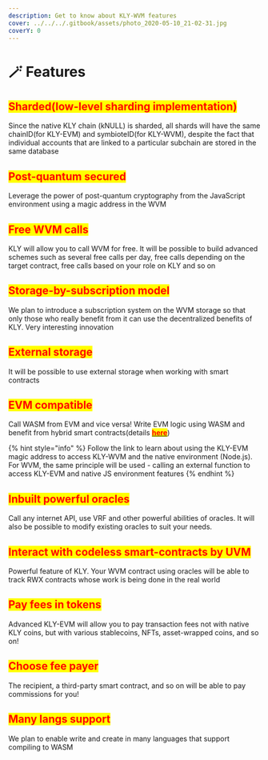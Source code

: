```yaml
---
description: Get to know about KLY-WVM features
cover: ../../../.gitbook/assets/photo_2020-05-10_21-02-31.jpg
coverY: 0
---
```


# 🪄 Features

## <mark style="color:red;">Sharded(low-level sharding implementation)</mark>

Since the native KLY chain (kNULL) is sharded, all shards will have the same chainID(for KLY-EVM) and symbioteID(for KLY-WVM), despite the fact that individual accounts that are linked to a particular subchain are stored in the same database

## <mark style="color:red;">Post-quantum secured</mark>

Leverage the power of post-quantum cryptography from the JavaScript environment using a magic address in the WVM

## <mark style="color:red;">Free WVM calls</mark>

KLY will allow you to call WVM for free. It will be possible to build advanced schemes such as several free calls per day, free calls depending on the target contract, free calls based on your role on KLY and so on

## <mark style="color:red;">Storage-by-subscription model</mark>

We plan to introduce a subscription system on the WVM storage so that only those who really benefit from it can use the decentralized benefits of KLY. Very interesting innovation

## <mark style="color:red;">External storage</mark>

It will be possible to use external storage when working with smart contracts

## <mark style="color:red;">EVM compatible</mark>

Call WASM from EVM and vice versa! Write EVM logic using WASM and benefit from hybrid smart contracts(details [<mark style="color:red;">**here**</mark>](https://docs.klyntar.org/smart-contracts/kly-evm/magic-address))

{% hint style="info" %}
Follow the link to learn about using the KLY-EVM magic address to access KLY-WVM and the native environment (Node.js). For WVM, the same principle will be used - calling an external function to access KLY-EVM and native JS environment features
{% endhint %}

## <mark style="color:red;">Inbuilt powerful oracles</mark>

Call any internet API, use VRF and other powerful abilities of oracles. It will also be possible to modify existing oracles to suit your needs.

## <mark style="color:red;">Interact with codeless smart-contracts by UVM</mark>

Powerful feature of KLY. Your WVM contract using oracles will be able to track RWX contracts whose work is being done in the real world

## <mark style="color:red;">Pay fees in tokens</mark>

Advanced KLY-EVM will allow you to pay transaction fees not with native KLY coins, but with various stablecoins, NFTs, asset-wrapped coins, and so on!

## <mark style="color:red;">Choose fee payer</mark>

The recipient, a third-party smart contract, and so on will be able to pay commissions for you!

## <mark style="color:red;">**Many langs support**</mark>

We plan to enable write and create in many languages that support compiling to WASM
